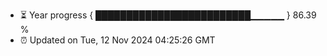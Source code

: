 - ⏳ Year progress { █████████████████████████▁▁▁▁▁ } 86.39 %
- ⏰ Updated on Tue, 12 Nov 2024 04:25:26 GMT

